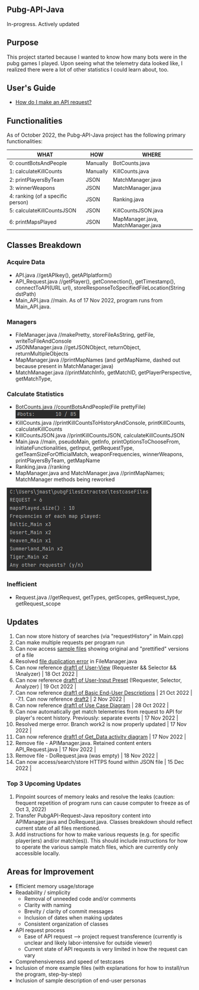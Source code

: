 ## Pubg-API-Java ##
In-progress. Actively updated

## Purpose ## 
This project started because I wanted to know how many bots were in the pubg games I played. Upon seeing what the telemetry data looked like, I realized there were a lot of other statistics I could learn about, too. 

## User's Guide ##
* [How do I make an API request?](https://github.com/JS1936/PubgAPI-Java/files/10244822/Q_.How.do.I.make.an.API.request_.pdf)

## Functionalities ##
As of October 2022, the Pubg-API-Java project has the following primary functionalities:

| WHAT      |   HOW   | WHERE |
|---------- | ------- | ----- |
|0: countBotsAndPeople | Manually | BotCounts.java |
|1: calculateKillCounts	| Manually | KillCounts.java |	
|2: printPlayersByTeam | JSON | MatchManager.java |
|3: winnerWeapons |	JSON | MatchManager.java |
|4: ranking (of a specific person)|	JSON | Ranking.java |
|5: calculateKillCountsJSON	|	JSON | KillCountsJSON.java |
|6: printMapsPlayed |	JSON | MapManager.java, MatchManager.java|

## Classes Breakdown ##

### Acquire Data ###
* API.java //getAPIkey(), getAPIplatform()
* API_Request.java //getPlayer(), getConnection(), getTimestamp(), connectToAPI(URL url), storeResponseToSpecifiedFileLocation(String dstPath)
* Main_API.java //main. As of 17 Nov 2022, program runs from Main_API.java.

### Managers ###
* FileManager.java //makePretty, storeFileAsString, getFile, writeToFileAndConsole
* JSONManager.java //getJSONObject, returnObject, returnMultipleObjects
* MapManager.java //printMapNames (and getMapName, dashed out because present in MatchManager.java)
* MatchManager.java //printMatchInfo, getMatchID, getPlayerPerspective, getMatchType, 

### Calculate Statistics ###
* BotCounts.java //countBotsAndPeople(File prettyFile) ![img.png](screenshot_countBotsAndPeople_example.png)
* KillCounts.java //printKillCountsToHistoryAndConsole, printKillCounts, calculateKillCounts
* KillCountsJSON.java //printKillCountsJSON, calculateKillCountsJSON
* Main.java //main, pseudoMain, getInfo, printOptionsToChooseFrom, initiateFunctionalities, getInput, getRequestType, getTeamSizeForOfficialMatch, weaponFrequencies, winnerWeapons, printPlayersByTeam, getMapName
* Ranking.java //ranking
* MapManager.java and MatchManager.java //printMapNames; MatchManager methods being reworked

![img_1.png](screenshot_printMapsPlayed_example.png)


### Inefficient ###
* Request.java //getRequest, getTypes, getScopes, getRequest_type, getRequest_scope

## Updates ##

1. Can now store history of searches (via "requestHistory" in Main.cpp)
2. Can make multiple requests per program run
3. Can now access [sample files](https://github.com/JS1936/PubgAPI-Java/tree/work/src/main/resources) showing original and "prettified" versions of a file
4. Resolved [file duplication error](https://github.com/JS1936/PubgAPI-Java/files/9720547/PubgAPI-Java_.Update.4.Details.pdf) in FileManager.java
5. Can now reference [draft1 of User-View](https://github.com/JS1936/PubgAPI-Java/files/9836661/Draft.1_.User-View.Requester.Selector.1.pdf) (Requester && Selector && !Analyzer) | 18 Oct 2022 |
6. Can now reference [draft1 of User-Input Preset](https://github.com/JS1936/PubgAPI-Java/blob/work2/src/main/resources/Draft%201_%20User-Input%20Preset%20(!Requester%20%26%26%20Selector%20%26%26%20Analyzer).pdf) (!Requester, Selector, Analyzer) | 19 Oct 2022 |
7. Can now reference [draft1 of Basic End-User Descriptions](https://github.com/JS1936/PubgAPI-Java/files/9836733/PubgAPI-Java_.Draft1.of.Basic.End-User.Descriptions.pdf) | 21 Oct 2022 |  
-7.1. Can now reference [draft2](https://github.com/JS1936/PubgAPI-Java/blob/work2/src/main/resources/Drafts/PubgAPI-Java_%20Draft2%20of%20Basic%20End-User%20Descriptions.pdf) | 2 Nov 2022 |
8. Can now reference [draft1 of Use Case Diagram](https://github.com/JS1936/PubgAPI-Java/blob/work2/src/main/resources/Drafts/Draft1-%20Use%20Case%20Diagram%20-%20Pubg-API-Java%20Program.pdf) | 28 Oct 2022 |
9. Can now automatically get match telemetries from request to API for player's recent history. Previously: separate events | 17 Nov 2022 | 
10. Resolved merge error. Branch work2 is now properly updated | 17 Nov 2022 |
11. Can now reference [draft1 of Get_Data activity diagram](https://github.com/JS1936/PubgAPI-Java/blob/work2/src/main/resources/Drafts/Draft%201_%20Activity%20Diagram.pdf) | 17 Nov 2022 |
12. Remove file - APIManager.java. Retained content enters API_Request.java | 17 Nov 2022 |
13. Remove file - DoRequest.java (was empty) | 18 Nov 2022 |
14. Can now access/search/store HTTPS found within JSON file | 15 Dec 2022 |

### Top 3 Upcoming Updates ###

1. Pinpoint sources of memory leaks and resolve the leaks (caution: frequent repetition of program runs can cause computer to freeze as of Oct 3, 2022) 
2. Transfer PubgAPI-Request-Java repository content into APIManager.java and DoRequest.java. Classes breakdown should reflect current state of all files mentioned.
3. Add instructions for how to make various requests (e.g. for specific player(ers) and/or match(es)). This should include instructions for how to operate the various sample match files, which are currently only accessible locally.

## Areas for Improvement ##
* Efficient memory usage/storage
* Readability / simplicity
    * Removal of unneeded code and/or comments
    * Clarity with naming
    * Brevity / clarity of commit messages
    * Inclusion of dates when making updates
    * Consistent organization of classes
* API request process
    * Ease of API request --> project request transference (currently is unclear and likely labor-intensive for outside viewer)
    * Current state of API requests is very limited in how the request can vary
* Comprehensiveness and speed of testcases
* Inclusion of more example files (with explanations for how to install/run the program, step-by-step)
* Inclusion of sample description of end-user personas


